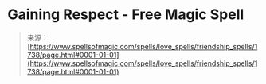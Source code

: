 <!--yml
category: 未分类
date: 2024-06-12 18:34:59
-->

# Gaining Respect - Free Magic Spell

> 来源：[https://www.spellsofmagic.com/spells/love_spells/friendship_spells/1738/page.html#0001-01-01](https://www.spellsofmagic.com/spells/love_spells/friendship_spells/1738/page.html#0001-01-01)